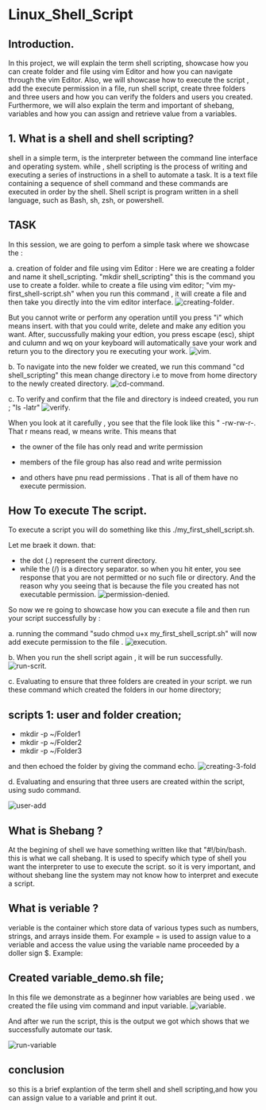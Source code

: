 # Linux_Shell_Script
## Introduction.
In this project, we will explain the term shell scripting, showcase how you can create folder and file using vim Editor and how you can navigate through the vim Editor. Also, we will showcase how to execute the script , add the execute permission in a file, run shell script, create three folders and three users and how you can verify the folders and users you created. Furthermore, we will also explain the term and important of shebang, variables and how you can assign and retrieve value from a variables.

## 1. What is a shell and shell scripting? 

shell in a simple term, is the interpreter between the command line interface and operating system. while , shell scripting is the process of writing and executing a series of instructions in a shell to automate a task. It is a text file containing a  sequence of shell command and these commands are executed in order by the shell. Shell script is program written in a shell language, such as Bash, sh, zsh, or powershell. 

## TASK

In this session, we are going to perfom a simple task where we showcase the :

a. creation of folder and file using vim Editor : Here we are creating a folder and name it shell_scripting. "mkdir shell_scripting" this is the command you use to create a folder.
while to create a file using vim editor; "vim my-first_shell-script.sh" when you run this command , it will create a file and then take you directly into the vim editor interface.
![creating-folder](./New-pic8/1.creating-folder.png).

 But you cannot write or perform any operation untill you press "i" which means insert. with that you could write, delete and make any edition you want. After, succussfully making your edtion, you press escape (esc), shipt and culumn and wq on your keyboard will automatically save your work and return you to the directory you re executing your work.
![vim](./New-pic8/3.vim.png).

b. To navigate into the new folder we created, we run this command "cd shell_scripting" this mean change directory i.e to move from home directory to the newly created directory.
![cd-command](./New-pic8/4.cd-command.png).

c. To verify and confirm that the file and directory is indeed created, you run ; "ls -latr"
![verify](./New-pic8/2.verifying.png).

When you look at it carefully , you see that the file look like this " -rw-rw-r-. That r means read, w means write. This means that 

- the owner of the file has only read and write permission

- members of the file group has also read and write permission

- and others have pnu read permissions . That is all of them have no execute permission.

## How To execute The script.
To execute a script you will do something like this 
./my_first_shell_script.sh.

Let me braek it down. that:

- the dot (.) represent the current directory.
- while the (/) is a directory separator.
so when you hit enter, you see response that you are not permitted or no such file or directory. And the reason why you seeing that is because the file you created has not executable permission.
![permission-denied](./New-pic8/5.permission-denied.png). 

So now we re going to showcase how you can execute a file and then run your script successfully by :

a. running the command "sudo chmod u+x my_first_shell_script.sh" will now add execute permission to the file .
![execution](./New-pic8/8.execution.png).

b. When you run the shell script again , it will be run successfully.
![run-scrit](./New-pic8/9.run-script.png).

c. Evaluating to ensure that three folders are created in your script. we run these command which created the folders in our home directory;
## scripts 1: user and folder creation;

 - mkdir -p ~/Folder1
 - mkdir -p ~/Folder2
 - mkdir -p ~/Folder3

 and then echoed the folder by giving the command echo.
 ![creating-3-fold](./New-pic8/12.creating-3-fol.png)

d. Evaluating and ensuring that three users are created within the script, using sudo command.

![user-add](./New-pic8/13.user-add.png)


## What is Shebang ?
At the begining of shell we have something written like that "#!/bin/bash. this is what we call shebang. It is used to specify which type of shell you want the interpreter to use to execute the script. so it is very important, and without shebang line the system may not know how to interpret and execute a script.

## What is veriable ?
veriable is the container which store data of various types such as numbers, strings, and arrays inside them. For example = is used to assign value to a veriable and access the value using the variable name proceeded by a doller sign $. Example:

## Created variable_demo.sh file;
In this file we demonstrate as a beginner how variables are being used . we created the file using vim command and input variable.
![variable](./New-pic8/10.variable.png).

And after we run the script, this is the output we got which shows that we successfully automate our task.

![run-variable](./New-pic8/9.run-script.png)


## conclusion
so this is a brief explantion of the term shell and shell scripting,and how you can assign value to a variable and print it out.







  



